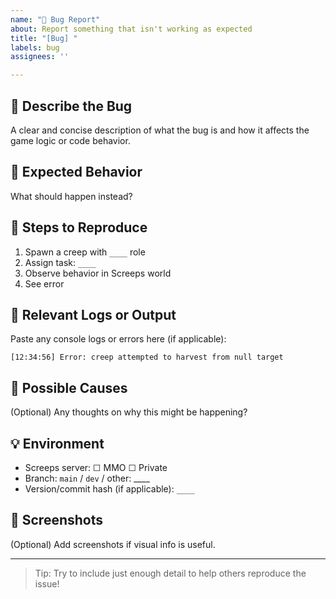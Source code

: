```yaml
---
name: "🐛 Bug Report"
about: Report something that isn't working as expected
title: "[Bug] "
labels: bug
assignees: ''

---
```


## 🐞 Describe the Bug

A clear and concise description of what the bug is and how it affects the game logic or code behavior.

## 🎯 Expected Behavior

What should happen instead?

## 🧪 Steps to Reproduce

1. Spawn a creep with `____` role
2. Assign task: `____`
3. Observe behavior in Screeps world
4. See error

## 📄 Relevant Logs or Output

Paste any console logs or errors here (if applicable):

```
[12:34:56] Error: creep attempted to harvest from null target
```

## 🧠 Possible Causes

(Optional) Any thoughts on why this might be happening?

## 💡 Environment

- Screeps server: ☐ MMO ☐ Private
- Branch: `main` / `dev` / other: ____
- Version/commit hash (if applicable): `____`

## 📸 Screenshots

(Optional) Add screenshots if visual info is useful.

---

> Tip: Try to include just enough detail to help others reproduce the issue!


